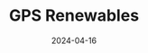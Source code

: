 ---  
layout: startup_page  
title: "GPS Renewables"  
id: "gpsrenewables.com"  
permalink: "/gpsrenewablesgpsrenewables.com04162024/"  
website: "https://gpsrenewables.com/"  
funding_round: "Debt"  
funding_amount: "$50M"  
investors: "Punjab National Bank, HDFC, Yes Bank, HSBC Bank, Kotak Mahindra Bank, ICICI Bank, Citibank, Vivriti Capital, Northern Arc, Spark Capital, Tata Capital, SIDBI"  
about: "GPS Renewables is a full-stack biofuels startup offering technology and project solutions for climate-positive biofuel projects. They focus on the development, production, and distribution of biofuels, specifically compressed biogas (CBG) plants. The company boasts a significant order book and aims to accelerate India's transition to sustainable green energy."  
markets: "Cleantech, Biofuels, Renewable Energy Semiconductor Manufacturing"  
hq: "Bangalore, Karnataka, India"  
founded_year: "2012"  
linkedin: "https://www.linkedin.com/company/gps-renewables-pvt-ltd"  
twitter: "https://twitter.com/GPSRenewables"  
instagram: ""  
facebook: "https://www.facebook.com/gpsrenewables.in"  
crunchbase: "https://www.crunchbase.com/organization/gps-renewables-pvt-ltd"  
pitchbook: "https://pitchbook.com/profiles/company/149900-86"  

date_display: "16-Apr-2024"  
date: "2024-04-16"

# SEO Optimization  
meta_title: "GPS Renewables - Debt Funding ($50M)"  
meta_description: "GPS Renewables, GPS Renewables is a full-stack biofuels startup offering technology and project solutions for climate-positive biofuel projects. They focus on the dev..."  
meta_keywords: "GPS Renewables, Cleantech, Biofuels, Renewable Energy Semiconductor Manufacturing, Debt funding"  
canonical_url: "https://startup.projectstartups.com/gpsrenewablesgpsrenewables.com04162024/"  
---